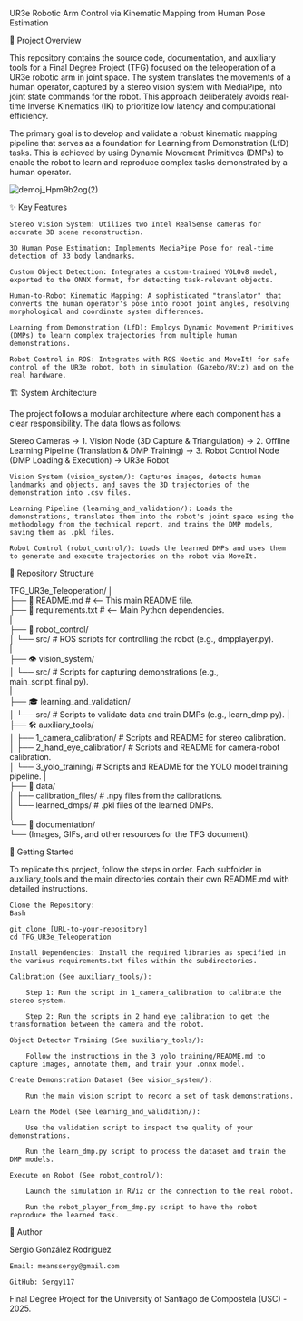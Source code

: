 UR3e Robotic Arm Control via Kinematic Mapping from Human Pose Estimation

📖 Project Overview

This repository contains the source code, documentation, and auxiliary tools for a Final Degree Project (TFG) focused on the teleoperation of a UR3e robotic arm in joint space. The system translates the movements of a human operator, captured by a stereo vision system with MediaPipe, into joint state commands for the robot. This approach deliberately avoids real-time Inverse Kinematics (IK) to prioritize low latency and computational efficiency.

The primary goal is to develop and validate a robust kinematic mapping pipeline that serves as a foundation for Learning from Demonstration (LfD) tasks. This is achieved by using Dynamic Movement Primitives (DMPs) to enable the robot to learn and reproduce complex tasks demonstrated by a human operator.

![demoj_Hpm9b2og(2)](https://github.com/user-attachments/assets/9c0ac0f2-b11f-49a4-9c66-77ac8f5d0a7b)

✨ Key Features

    Stereo Vision System: Utilizes two Intel RealSense cameras for accurate 3D scene reconstruction.

    3D Human Pose Estimation: Implements MediaPipe Pose for real-time detection of 33 body landmarks.

    Custom Object Detection: Integrates a custom-trained YOLOv8 model, exported to the ONNX format, for detecting task-relevant objects.

    Human-to-Robot Kinematic Mapping: A sophisticated "translator" that converts the human operator's pose into robot joint angles, resolving morphological and coordinate system differences.

    Learning from Demonstration (LfD): Employs Dynamic Movement Primitives (DMPs) to learn complex trajectories from multiple human demonstrations.

    Robot Control in ROS: Integrates with ROS Noetic and MoveIt! for safe control of the UR3e robot, both in simulation (Gazebo/RViz) and on the real hardware.

🏗️ System Architecture

The project follows a modular architecture where each component has a clear responsibility. The data flows as follows:

Stereo Cameras → 1. Vision Node (3D Capture & Triangulation) → 2. Offline Learning Pipeline (Translation & DMP Training) → 3. Robot Control Node (DMP Loading & Execution) → UR3e Robot

    Vision System (vision_system/): Captures images, detects human landmarks and objects, and saves the 3D trajectories of the demonstration into .csv files.

    Learning Pipeline (learning_and_validation/): Loads the demonstrations, translates them into the robot's joint space using the methodology from the technical report, and trains the DMP models, saving them as .pkl files.

    Robot Control (robot_control/): Loads the learned DMPs and uses them to generate and execute trajectories on the robot via MoveIt.

📁 Repository Structure

TFG_UR3e_Teleoperation/ 
|       
├── 📄 README.md              # <-- This main README file.      
├── 📄 requirements.txt        # <-- Main Python dependencies.      
|   
├── 🤖 robot_control/   
│   └── src/                 # ROS scripts for controlling the robot (e.g., dmpplayer.py).  
|                  
├── 👁️ vision_system/   
│   └── src/                 # Scripts for capturing demonstrations (e.g., main_script_final.py).   
|                               
├── 🎓 learning_and_validation/                     
│   └── src/                 # Scripts to validate data and train DMPs (e.g., learn_dmp.py).
|                                       
├── 🛠️ auxiliary_tools/                    
│   ├── 1_camera_calibration/  # Scripts and README for stereo calibration.             
│   ├── 2_hand_eye_calibration/ # Scripts and README for camera-robot calibration.              
│   └── 3_yolo_training/     # Scripts and README for the YOLO model training pipeline.
|                                                                                               
├── 📂 data/    
│   ├── calibration_files/   # .npy files from the calibrations.                    
│   └── learned_dmps/        # .pkl files of the learned DMPs.          
│                                                                           
└── 📝 documentation/       
    └── (Images, GIFs, and other resources for the TFG document).   

🚀 Getting Started

To replicate this project, follow the steps in order. Each subfolder in auxiliary_tools and the main directories contain their own README.md with detailed instructions.

    Clone the Repository:
    Bash

    git clone [URL-to-your-repository]
    cd TFG_UR3e_Teleoperation

    Install Dependencies: Install the required libraries as specified in the various requirements.txt files within the subdirectories.

    Calibration (See auxiliary_tools/):

        Step 1: Run the script in 1_camera_calibration to calibrate the stereo system.

        Step 2: Run the scripts in 2_hand_eye_calibration to get the transformation between the camera and the robot.

    Object Detector Training (See auxiliary_tools/):

        Follow the instructions in the 3_yolo_training/README.md to capture images, annotate them, and train your .onnx model.

    Create Demonstration Dataset (See vision_system/):

        Run the main vision script to record a set of task demonstrations.

    Learn the Model (See learning_and_validation/):

        Use the validation script to inspect the quality of your demonstrations.

        Run the learn_dmp.py script to process the dataset and train the DMP models.

    Execute on Robot (See robot_control/):

        Launch the simulation in RViz or the connection to the real robot.

        Run the robot_player_from_dmp.py script to have the robot reproduce the learned task.

👤 Author

Sergio González Rodríguez

    Email: meanssergy@gmail.com

    GitHub: Sergy117

Final Degree Project for the University of Santiago de Compostela (USC) - 2025.
